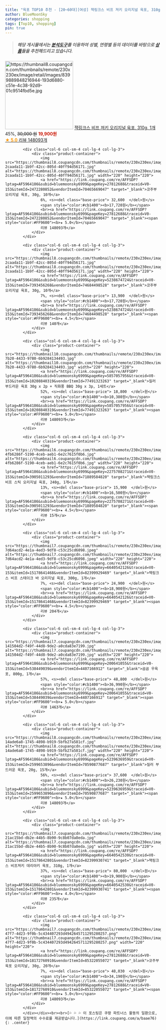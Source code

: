 ```yaml
---
title: "육포 TOP10 추천 - [20~60대][여성] 잭링크스 비프 져키 오리지널 육포, 310g, 1개"
author: BlueMoonSky
categories: shopping
tags: [Top10, shopping]
pin: true
---
```


> ##### 해당 게시물에서는 [**분석도구**](https://itemscout.io/)를 이용하여 **성별**, **연령별** 등의 데이터를 바탕으로 [**상품**](https://link.coupang.com/a/baae76)들을 추천해드리고 있습니다.
<div class="container"><div class="row">
            <div class="col-6 col-sm-4 col-lg-4 col-lg-3">
                <div class="product-container">
                    <img src="https://thumbnail8.coupangcdn.com/thumbnails/remote/230x230ex/image/retail/images/8399889848216944-193d6880-c51e-4c38-92d9-01c9514fbd5e.jpg" alt="https://thumbnail8.coupangcdn.com/thumbnails/remote/230x230ex/image/retail/images/8399889848216944-193d6880-c51e-4c38-92d9-01c9514fbd5e.jpg" width="220" height="220">
                    <a href="https://link.coupang.com/re/AFFSDP?lptag=AF5964186&subid=bluemoonsky6999&pageKey=2275708218&traceid=V0-153&itemId=3905011206&vendorItemId=71889584604" target="_blank">잭링크스 비프 져키 오리지널 육포, 310g, 1개</a>
                    45%, <s><del class="base-price"> 30,000  </del>원</s> 
                    <span style="color:#cb1400"><b>19,900원</b></span>
                    <br><a href="https://link.coupang.com/re/AFFSDP?lptag=AF5964186&subid=bluemoonsky6999&pageKey=2275708218&traceid=V0-153&itemId=3905011206&vendorItemId=71889584604" target="_blank"><span style="color:#FF9600"><b>★ 5.0</b></span>
                    리뷰 148093개</a>
                </div>
            </div>
            
            <div class="col-6 col-sm-4 col-lg-4 col-lg-3">
                <div class="product-container">
                    <img src="https://thumbnail8.coupangcdn.com/thumbnails/remote/230x230ex/image/retail/images/1325800870030235-2caada11-1b9f-42cc-805d-40ff94d56171.jpg" alt="https://thumbnail8.coupangcdn.com/thumbnails/remote/230x230ex/image/retail/images/1325800870030235-2caada11-1b9f-42cc-805d-40ff94d56171.jpg" width="220" height="220">
                    <a href="https://link.coupang.com/re/AFFSDP?lptag=AF5964186&subid=bluemoonsky6999&pageKey=27812688&traceid=V0-153&itemId=2472280852&vendorItemId=70465669047" target="_blank">코주부 오리지널 육포, 30g, 10개</a>
                    6%, <s><del class="base-price"> 32,600  </del>원</s> 
                    <span style="color:#cb1400"><b>17,720원</b></span>
                    <br><a href="https://link.coupang.com/re/AFFSDP?lptag=AF5964186&subid=bluemoonsky6999&pageKey=27812688&traceid=V0-153&itemId=2472280852&vendorItemId=70465669047" target="_blank"><span style="color:#FF9600"><b>★ 5.0</b></span>
                    리뷰 148093개</a>
                </div>
            </div>
            
            <div class="col-6 col-sm-4 col-lg-4 col-lg-3">
                <div class="product-container">
                    <img src="https://thumbnail8.coupangcdn.com/thumbnails/remote/230x230ex/image/retail/images/1325800870030235-2caada11-1b9f-42cc-805d-40ff94d56171.jpg" alt="https://thumbnail8.coupangcdn.com/thumbnails/remote/230x230ex/image/retail/images/1325800870030235-2caada11-1b9f-42cc-805d-40ff94d56171.jpg" width="220" height="220">
                    <a href="https://link.coupang.com/re/AFFSDP?lptag=AF5964186&subid=bluemoonsky6999&pageKey=5238674724&traceid=V0-153&itemId=7393456268&vendorItemId=74684498528" target="_blank">코주부 오리지널 육포, 30g, 10개</a>
                    7%, <s><del class="base-price"> 13,900  </del>원</s> 
                    <span style="color:#cb1400"><b>17,720원</b></span>
                    <br><a href="https://link.coupang.com/re/AFFSDP?lptag=AF5964186&subid=bluemoonsky6999&pageKey=5238674724&traceid=V0-153&itemId=7393456268&vendorItemId=74684498528" target="_blank"><span style="color:#FF9600"><b>★ 4.5</b></span>
                    리뷰 140개</a>
                </div>
            </div>
            
            <div class="col-6 col-sm-4 col-lg-4 col-lg-3">
                <div class="product-container">
                    <img src="https://thumbnail10.coupangcdn.com/thumbnails/remote/230x230ex/image/retail/images/2021/02/19/14/2/019caabc-7b20-4433-9780-6b9284134493.jpg" alt="https://thumbnail10.coupangcdn.com/thumbnails/remote/230x230ex/image/retail/images/2021/02/19/14/2/019caabc-7b20-4433-9780-6b9284134493.jpg" width="220" height="220">
                    <a href="https://link.coupang.com/re/AFFSDP?lptag=AF5964186&subid=bluemoonsky6999&pageKey=5857057956&traceid=V0-153&itemId=10208840319&vendorItemId=77491323263" target="_blank">질러 부드러운 육포 30g x 2p + 직화풍 BBQ 30g x 3p, 1세트</a>
                    52%, <s><del class="base-price"> 18,800  </del>원</s> 
                    <span style="color:#cb1400"><b>10,380원</b></span>
                    <br><a href="https://link.coupang.com/re/AFFSDP?lptag=AF5964186&subid=bluemoonsky6999&pageKey=5857057956&traceid=V0-153&itemId=10208840319&vendorItemId=77491323263" target="_blank"><span style="color:#FF9600"><b>★ 5.0</b></span>
                    리뷰 148093개</a>
                </div>
            </div>
            
            <div class="col-6 col-sm-4 col-lg-4 col-lg-3">
                <div class="product-container">
                    <img src="https://thumbnail6.coupangcdn.com/thumbnails/remote/230x230ex/image/retail/images/8229655201492206-4fb6286f-5190-4ceb-aeb1-6e2c7615f0b6.jpg" alt="https://thumbnail6.coupangcdn.com/thumbnails/remote/230x230ex/image/retail/images/8229655201492206-4fb6286f-5190-4ceb-aeb1-6e2c7615f0b6.jpg" width="220" height="220">
                    <a href="https://link.coupang.com/re/AFFSDP?lptag=AF5964186&subid=bluemoonsky6999&pageKey=2275708271&traceid=V0-153&itemId=3905011293&vendorItemId=71889584820" target="_blank">잭링크스 비프 스틱 오리지널 육포, 240g, 1개</a>
                    13%, <s><del class="base-price"> 15,900  </del>원</s> 
                    <span style="color:#cb1400"><b>16,500원</b></span>
                    <br><a href="https://link.coupang.com/re/AFFSDP?lptag=AF5964186&subid=bluemoonsky6999&pageKey=2275708271&traceid=V0-153&itemId=3905011293&vendorItemId=71889584820" target="_blank"><span style="color:#FF9600"><b>★ 4.5</b></span>
                    리뷰 15개</a>
                </div>
            </div>
            
            <div class="col-6 col-sm-4 col-lg-4 col-lg-3">
                <div class="product-container">
                    <img src="https://thumbnail7.coupangcdn.com/thumbnails/remote/230x230ex/image/retail/images/5292304656446214-7d64acd2-4e1a-4ed3-9df8-c53c25cd6098.jpeg" alt="https://thumbnail7.coupangcdn.com/thumbnails/remote/230x230ex/image/retail/images/5292304656446214-7d64acd2-4e1a-4ed3-9df8-c53c25cd6098.jpeg" width="220" height="220">
                    <a href="https://link.coupang.com/re/AFFSDP?lptag=AF5964186&subid=bluemoonsky6999&pageKey=6640542126&traceid=V0-153&itemId=15178641468&vendorItemId=82399929469" target="_blank">잭링크스 비프 스테이크 바 오리지널 육포, 300g, 1개</a>
                    7%, <s><del class="base-price"> 24,900  </del>원</s> 
                    <span style="color:#cb1400"><b>18,900원</b></span>
                    <br><a href="https://link.coupang.com/re/AFFSDP?lptag=AF5964186&subid=bluemoonsky6999&pageKey=6640542126&traceid=V0-153&itemId=15178641468&vendorItemId=82399929469" target="_blank"><span style="color:#FF9600"><b>★ 4.5</b></span>
                    리뷰 204개</a>
                </div>
            </div>
            
            <div class="col-6 col-sm-4 col-lg-4 col-lg-3">
                <div class="product-container">
                    <img src="https://thumbnail7.coupangcdn.com/thumbnails/remote/230x230ex/image/retail/images/3404906671634808-141504d2-f49f-44d8-9de2-a0cda83e7199.jpg" alt="https://thumbnail7.coupangcdn.com/thumbnails/remote/230x230ex/image/retail/images/3404906671634808-141504d2-f49f-44d8-9de2-a0cda83e7199.jpg" width="220" height="220">
                    <a href="https://link.coupang.com/re/AFFSDP?lptag=AF5964186&subid=bluemoonsky6999&pageKey=200641055&traceid=V0-153&itemId=538449039&vendorItemId=4407166912" target="_blank">곰곰 우육포, 800g, 1개</a>
                    57%, <s><del class="base-price"> 48,800  </del>원</s> 
                    <span style="color:#cb1400"><b>36,990원</b></span>
                    <br><a href="https://link.coupang.com/re/AFFSDP?lptag=AF5964186&subid=bluemoonsky6999&pageKey=200641055&traceid=V0-153&itemId=538449039&vendorItemId=4407166912" target="_blank"><span style="color:#FF9600"><b>★ 5.0</b></span>
                    리뷰 1463개</a>
                </div>
            </div>
            
            <div class="col-6 col-sm-4 col-lg-4 col-lg-3">
                <div class="product-container">
                    <img src="https://thumbnail8.coupangcdn.com/thumbnails/remote/230x230ex/image/retail/images/9003985095595088-14ade6a8-1745-4898-b919-5bfb27a581cf.jpg" alt="https://thumbnail8.coupangcdn.com/thumbnails/remote/230x230ex/image/retail/images/9003985095595088-14ade6a8-1745-4898-b919-5bfb27a581cf.jpg" width="220" height="220">
                    <a href="https://link.coupang.com/re/AFFSDP?lptag=AF5964186&subid=bluemoonsky6999&pageKey=5239636959&traceid=V0-153&itemId=2599653896&vendorItemId=70590877687" target="_blank">질러 부드러운 육포, 20g, 15개</a>
                    56%, <s><del class="base-price"> 37,600  </del>원</s> 
                    <span style="color:#cb1400"><b>26,230원</b></span>
                    <br><a href="https://link.coupang.com/re/AFFSDP?lptag=AF5964186&subid=bluemoonsky6999&pageKey=5239636959&traceid=V0-153&itemId=2599653896&vendorItemId=70590877687" target="_blank"><span style="color:#FF9600"><b>★ 5.0</b></span>
                    리뷰 148093개</a>
                </div>
            </div>
            
            <div class="col-6 col-sm-4 col-lg-4 col-lg-3">
                <div class="product-container">
                    <img src="https://thumbnail7.coupangcdn.com/thumbnails/remote/230x230ex/image/retail/images/5039985237795103-21ac15bd-db2e-44b5-8b90-9c8b07da8eda.jpg" alt="https://thumbnail7.coupangcdn.com/thumbnails/remote/230x230ex/image/retail/images/5039985237795103-21ac15bd-db2e-44b5-8b90-9c8b07da8eda.jpg" width="220" height="220">
                    <a href="https://link.coupang.com/re/AFFSDP?lptag=AF5964186&subid=bluemoonsky6999&pageKey=6640542530&traceid=V0-153&itemId=15178642801&vendorItemId=82399930741" target="_blank">잭링크스 비프져키 데리야키 육포, 310g, 1개</a>
                    37%, <s><del class="base-price"> 80,000  </del>원</s> 
                    <span style="color:#cb1400"><b>19,900원</b></span>
                    <br><a href="https://link.coupang.com/re/AFFSDP?lptag=AF5964186&subid=bluemoonsky6999&pageKey=6640542530&traceid=V0-153&itemId=15178642801&vendorItemId=82399930741" target="_blank"><span style="color:#FF9600"><b>★ 4.0</b></span>
                    리뷰 235개</a>
                </div>
            </div>
            
            <div class="col-6 col-sm-4 col-lg-4 col-lg-3">
                <div class="product-container">
                    <img src="https://thumbnail7.coupangcdn.com/thumbnails/remote/230x230ex/image/retail/images/386e28f4-47f7-4d23-9f0b-5c434407293d4942645711295280257.png" alt="https://thumbnail7.coupangcdn.com/thumbnails/remote/230x230ex/image/retail/images/386e28f4-47f7-4d23-9f0b-5c434407293d4942645711295280257.png" width="220" height="220">
                    <a href="https://link.coupang.com/re/AFFSDP?lptag=AF5964186&subid=bluemoonsky6999&pageKey=27812688&traceid=V0-153&itemId=18172760910&vendorItemId=85322055072" target="_blank">코주부 육포 오리지날, 30g, 20개</a>
                    7%, <s><del class="base-price"> 48,030  </del>원</s> 
                    <span style="color:#cb1400"><b>34,190원</b></span>
                    <br><a href="https://link.coupang.com/re/AFFSDP?lptag=AF5964186&subid=bluemoonsky6999&pageKey=27812688&traceid=V0-153&itemId=18172760910&vendorItemId=85322055072" target="_blank"><span style="color:#FF9600"><b>★ 5.0</b></span>
                    리뷰 148093개</a>
                </div>
            </div>
            </div></div><br><br>[💦 💦 💦 이 포스팅은 쿠팡 파트너스 활동의 일환으로, 이에 따른 일정액의 수수료를 제공받습니다.](https://link.coupang.com/a/baae76){: .center}